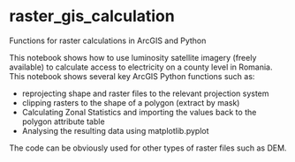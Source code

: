 # raster_gis_calculation
Functions for raster calculations in ArcGIS and Python


This notebook shows how to use luminosity satellite imagery (freely available) to calculate access to electricity on a county level in Romania.
This notebook shows several key ArcGIS Python functions such as:

- reprojecting shape and raster files to the relevant projection system
- clipping rasters to the shape of a polygon (extract by mask)
- Calculating Zonal Statistics and importing the values back to the polygon attribute table
- Analysing the resulting data using matplotlib.pyplot

The code can be obviously used for other types of raster files such as DEM.

